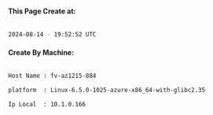 
   
#### This Page Create at:

```bash

2024-08-14 - 19:52:52 UTC

```

#### Create By Machine:

```bash

Host Name : fv-az1215-884

platform  : Linux-6.5.0-1025-azure-x86_64-with-glibc2.35

Ip Local  : 10.1.0.166

```

